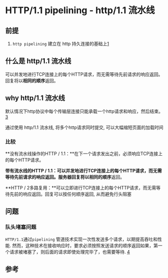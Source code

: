 # HTTP/1.1 pipelining - http/1.1 流水线

## 前提

1. `http pipelining` 建立在 http 持久连接的基础上[1]

## 什么是 http/1.1 流水线

可以并发地进行TCP连接上的每个HTTP请求，而无需等待先前请求的响应返回。回复将以**相同的顺序**返回。

## why http/1.1 流水线

默认情况下http协议中每个传输层连接只能承载一个http请求和响应，然后结束。[3]

通过使用 http/1.1 流水线, 将多个http请求同时提交, 可以大幅缩短页面的加载时间

### 比较

**没有流水线操作的HTTP / 1.1：**在下一个请求发出之前，必须响应TCP连接上的每个HTTP请求。

**带有流水线的HTTP / 1.1：**可以并发地进行TCP连接上的每个HTTP请求，而无需等待先前请求的响应返回。服务器回复将以**相同的顺序**返回。

**HTTP / 2多路复用：**可以立即进行TCP连接上的每个HTTP请求，而无需等待先前的响应返回。回复可以按任何顺序返回, 从而避免行头阻塞

## 问题

### 队头堵塞问题

`HTTP/1.1`通过`pipelining` 管道技术实现一次性发送多个请求，以期提高吞吐和性能. 然而，这种技术在接收响应时，要求必须按照发送请求的顺序返回如果，第一个请求被堵塞了，则后面的请求即使处理完毕了，也需要等待. [4]

## 参考

[1]: https://www.w3.org/Protocols/rfc2616/rfc2616-sec8.html#sec8.1.2.2
[2]: https://stackoverflow.com/questions/19619124/http-pipelining-request-text-example
[3]: https://blog.csdn.net/dongzhiquan/article/details/6114040
[4]: https://liudanking.com/arch/what-is-head-of-line-blocking-http2-quic/
